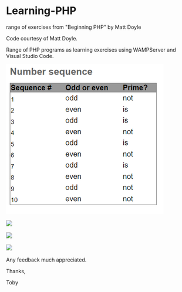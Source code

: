 # Learning-PHP
range of exercises from "Beginning PHP" by Matt Doyle

Code courtesy of Matt Doyle.

Range of PHP programs as learning exercises using WAMPServer and Visual Studio Code.


![](https://github.com/tobyStone/Learning-PHP/blob/main/number_sequence.PNG)

![](https://github.com/tobyStone/Maths-inCoding-Website-Server/blob/main/right_justification.PNG)

![](https://github.com/tobyStone/Maths-inCoding-Website-Server/blob/main/front%20page%20maths%20inCoding.gif)

![](https://github.com/tobyStone/Maths-inCoding-Website-Server/blob/main/front%20page%20maths%20inCoding.gif)

Any feedback much appreciated.

Thanks,

Toby
